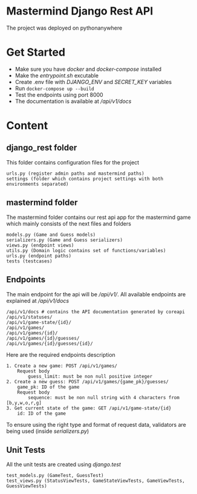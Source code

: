 # Mastermind Django Rest API
The project was deployed on pythonanywhere
# Get Started
* Make sure you have *docker* and *docker-compose* installed
* Make the *entrypoint.sh* excutable
* Create .env file with *DJANGO_ENV* and *SECRET_KEY* variables
* Run ```docker-compose up --build```
* Test the endpoints using port 8000
* The documentation is available at */api/v1/docs*
# Content
## django_rest folder
This folder contains configuration files for the project
```
urls.py (register admin paths and mastermind paths)
settings (folder which contains project settings with both environments separated)
```
## mastermind folder
The mastermind folder contains our rest api app for the mastermind game which mainly consists of the next files and folders
```
models.py (Game and Guess models)
serializers.py (Game and Guess serializers)
views.py (endpoint views)
utils.py (Domain logic contains set of functions/variables)
urls.py (endpoint paths)
tests (testcases)
```
## Endpoints
The main endpoint for the api will be */api/v1/*. All available endpoints are explained at */api/v1/docs*
```
/api/v1/docs # contains the API documentation generated by coreapi
/api/v1/statuses/
/api/v1/game-state/{id}/
/api/v1/games/
/api/v1/games/{id}/
/api/v1/games/{id}/guesses/
/api/v1/games/{id}/guesses/{id}/
```
Here are the required endpoints description
```
1. Create a new game: POST /api/v1/games/
    Request body
        guess_limit: must be non null positive integer
2. Create a new guess: POST /api/v1/games/{game_pk}/guesses/
    game_pk: ID of the game
    Request body
        sequence: must be non null string with 4 characters from [b,y,w,o,r,g]
3. Get current state of the game: GET /api/v1/game-state/{id}
    id: ID of the game
```
To ensure using the right type and format of request data, validators are being used (inside *serializers.py*)
## Unit Tests
All the unit tests are created using *django.test*
```
test_models.py (GameTest, GuessTest)
test_views.py (StatusViewTests, GameStateViewTests, GameViewTests, GuessViewTests)
```
